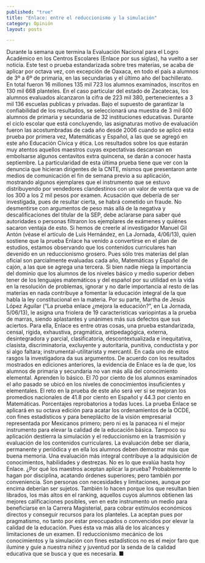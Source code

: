 ```yaml
---
published: "true"
title: "Enlace: entre el reduccionismo y la simulación"
category: Opinión
layout: posts

---
```


Durante la semana que termina la Evaluación Nacional para el Logro Académico en los Centros Escolares (Enlace por sus siglas), ha vuelto a ser noticia. Este test o prueba estandarizada sobre tres materias, se acaba de aplicar por octava vez, con excepción de Oaxaca, en todo el país a alumnos de 3º a 6º de primaria, en las secundarias y el último año del bachillerato.
En total fueron 16 millones 135 mil 723 los alumnos examinados, inscritos en 130 mil 668 planteles. En el caso particular del estado de Zacatecas, los alumnos evaluados alcanzaron la cifra de 223 mil 380, pertenecientes a 3 mil 136 escuelas publicas y privadas. Bajo el supuesto de garantizar la confiabilidad de los resultados, se seleccionará una muestra de 3 mil 600 alumnos de primaria y secundaria de 32 instituciones educativas. Durante el ciclo escolar que está concluyendo, las asignaturas motivo de evaluación fueron las acostumbradas de cada año desde 2006 cuando se aplicó esta prueba por primera vez, Matemáticas y Español, a las que se agregó en este año Educación Cívica y ética. Los resultados sobre los que estarán muy atentos aquellos maestros cuyas expectativas descansan en embolsarse algunos centavitos extra quincena, se darán a conocer hasta septiembre. La particularidad de esta última prueba tiene que ver con la denuncia que hicieran dirigentes de la CNTE, mismos que presentaron ante medios de comunicación el fin de semana previo a su aplicación, mostrando algunos ejemplares que el instrumento que se estuvo distribuyendo por vendedores clandestinos con un valor de venta que va de los 300 a los 2 mil pesos por examen. Acusación que debería de ser investigada, pues de resultar cierta, se habrá cometido un fraude. No desmentirse con argumentos de peso más allá de la negativa y descalificaciones del titular de la SEP, debe aclararse para saber qué autoridades o personas filtraron los ejemplares de exámenes y quiénes sacaron ventaja de esto.
Si hemos de creerle al investigador Manuel Gil Antón (véase el artículo de Luis Hernández, en La Jornada, 4/06/13), quien sostiene que la prueba Enlace ha venido a convertirse en el plan de estudios, estamos observando que los contenidos curriculares han devenido en un reduccionismo grosero. Pues sólo tres materias del plan oficial son parcialmente evaluadas cada año, Matemáticas y Español de cajón, a las que se agrega una tercera. Si bien nadie niega la importancia del dominio que los alumnos de los niveles básico y medio superior deben tener de los lenguajes matemáticos y del español por su utilidad en la vida en la resolución de problemas, ignorar y no darle importancia al resto de las materias en nada contribuye a fomentar la educación integral de la que habla la ley constitucional en la materia.
Por su parte, Martha de Jesús López Aguilar (“La prueba enlace ¿mejora la educación?”, en La Jornada, 5/06/13), le asigna una friolera de 19 características variopintas a la prueba de marras, siendo aplastantes y unánimes más sus defectos que sus aciertos. Para ella, Enlace es entre otras cosas, una prueba estandarizada, censal, rígida, exhaustiva, pragmática, antipedagógica, externa, desintegradora y parcial, clasificatoria, descontextualizada e inequitativa, clasista, discriminatoria, excluyente y autoritaria, punitiva, conductista y por si algo faltara; instrumental-utilitarista y mercantil. En cada uno de estos rasgos la investigadora da sus argumentos.
De acuerdo con los resultados mostrados en ediciones anteriores, la evidencia de Enlace es la de que, los alumnos de primaria y secundaria no van más allá del conocimiento elemental. Aprenden lo básico. El 70 por ciento de los alumnos examinados el año pasado se ubicó en los niveles de conocimientos insuficientes y elementales. El reto en la prueba de este año será ver si se mejoran los promedios nacionales de 41.8 por ciento en Español y 44.3 por ciento en Matemáticas. Porcentajes reprobatorios a todas luces.
La prueba Enlace se aplicará en su octava edición para acatar los ordenamientos de la OCDE, con fines estadísticos y para beneplácito de la visión empresarial representada por Mexicanos primero; pero ni es la panacea ni el mejor instrumento para elevar la calidad de la educación básica. Tampoco su aplicación destierra la simulación y el reduccionismo en la trasmisión y evaluación de los contenidos curriculares. La evaluación debe ser diaria, permanente y periódica y en ella los alumnos deben demostrar más que buena memoria. Una evaluación más integral contribuye a la adquisición de conocimientos, habilidades y destrezas. No es lo que evalúa hasta hoy Enlace.
¿Por qué los maestros aceptan aplicar la prueba? Probablemente lo hagan por disciplina, acatando órdenes superiores; pero también por conveniencia. Son personas con necesidades y limitaciones, aunque por encima deberían ser sujetos. También lo hacen porque los que resultan bien librados, los más altos en el ranking, aquellos cuyos alumnos obtienen las mejores calificaciones posibles, ven en este instrumento un medio para beneficiarse en la Carrera Magisterial, para cobrar estímulos económicos directos y conseguir recursos para los planteles. La aceptan pues por pragmatismo, no tanto por estar preocupados o convencidos por elevar la calidad de la educación. Pues ésta va más allá de los alcances y limitaciones de un examen. El reduccionismo mecánico de los conocimientos y la simulación con fines estadísticos no es el mejor faro que ilumine y guíe a nuestra niñez y juventud por la senda de la calidad educativa que se busca y que es necesaria. ■
